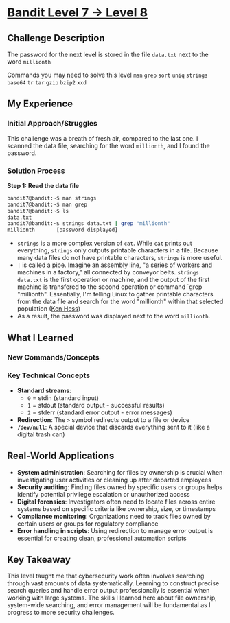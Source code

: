 # [Bandit Level 7 → Level 8](https://overthewire.org/wargames/bandit/bandit8.html)

## Challenge Description
The password for the next level is stored in the file `data.txt` next to the word `millionth`

Commands you may need to solve this level
`man` `grep` `sort` `uniq` `strings` `base64` `tr` `tar` `gzip` `bzip2` `xxd`

## My Experience

### Initial Approach/Struggles
This challenge was a breath of fresh air, compared to the last one. I scanned the data file, searching for the word `millionth`, and I found the password.

### Solution Process

**Step 1: Read the data file**
```bash
bandit7@bandit:~$ man strings
bandit7@bandit:~$ man grep
bandit7@bandit:~$ ls
data.txt
bandit7@bandit:~$ strings data.txt | grep "millionth"
millionth       [password displayed]
```

- `strings` is a more complex version of `cat`. While `cat` prints out everything, `strings` only outputs printable characters in a file. Because many data files do not have printable characters, `strings` is more useful.
- `|` is called a pipe. Imagine an assembly line, "a series of workers and machines in a factory," all connected by conveyor belts. `strings data.txt` is the first operation or machine, and the output of the first machine is transfered to the second operation or command `grep "millionth". Essentially, I'm telling Linux to gather printable characters from the data file and search for the word "millionth" within that selected population ([Ken Hess](https://www.redhat.com/en/blog/pipes-command-line-linux))
- As a result, the password was displayed next to the word `millionth`.

## What I Learned

### New Commands/Concepts

### Key Technical Concepts
- **Standard streams**: 
  - `0` = stdin (standard input)
  - `1` = stdout (standard output - successful results)
  - `2` = stderr (standard error output - error messages)
- **Redirection**: The `>` symbol redirects output to a file or device
- **`/dev/null`**: A special device that discards everything sent to it (like a digital trash can)

## Real-World Applications
- **System administration**: Searching for files by ownership is crucial when investigating user activities or cleaning up after departed employees
- **Security auditing**: Finding files owned by specific users or groups helps identify potential privilege escalation or unauthorized access
- **Digital forensics**: Investigators often need to locate files across entire systems based on specific criteria like ownership, size, or timestamps
- **Compliance monitoring**: Organizations need to track files owned by certain users or groups for regulatory compliance
- **Error handling in scripts**: Using redirection to manage error output is essential for creating clean, professional automation scripts

## Key Takeaway
This level taught me that cybersecurity work often involves searching through vast amounts of data systematically. Learning to construct precise search queries and handle error output professionally is essential when working with large systems. The skills I learned here about file ownership, system-wide searching, and error management will be fundamental as I progress to more security challenges.
